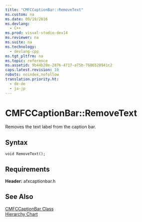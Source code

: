 ```yaml
---
title: "CMFCCaptionBar::RemoveText"
ms.custom: na
ms.date: 09/19/2016
ms.devlang: 
  - C++
ms.prod: visual-studio-dev14
ms.reviewer: na
ms.suite: na
ms.technology: 
  - devlang-cpp
ms.tgt_pltfrm: na
ms.topic: reference
ms.assetid: 9b44b20e-2876-4717-a75b-7686528941c2
caps.latest.revision: 10
robots: noindex,nofollow
translation.priority.ht: 
  - de-de
  - ja-jp
---
```

# CMFCCaptionBar::RemoveText
Removes the text label from the caption bar.  
  
## Syntax  
  
```  
void RemoveText();  
```  
  
## Requirements  
 **Header:** afxcaptionbar.h  
  
## See Also  
 [CMFCCaptionBar Class](../vs140/CMFCCaptionBar-Class.md)   
 [Hierarchy Chart](../vs140/Hierarchy-Chart.md)